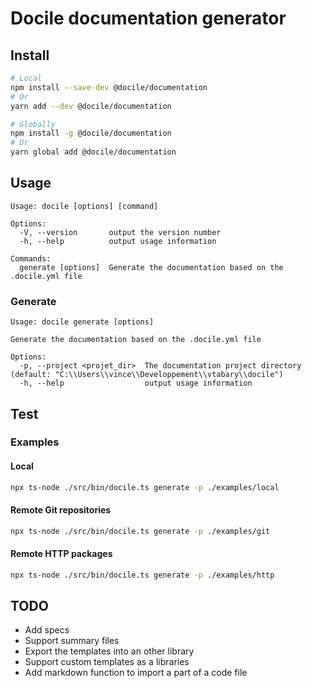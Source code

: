 # Docile documentation generator

## Install

```bash
# Local
npm install --save-dev @docile/documentation
# Or
yarn add --dev @docile/documentation

# Globally
npm install -g @docile/documentation
# Or
yarn global add @docile/documentation
```

## Usage

```
Usage: docile [options] [command]

Options:
  -V, --version       output the version number
  -h, --help          output usage information

Commands:
  generate [options]  Generate the documentation based on the .docile.yml file
```

### Generate

```
Usage: docile generate [options]

Generate the documentation based on the .docile.yml file

Options:
  -p, --project <projet_dir>  The documentation project directory (default: "C:\\Users\\vince\\Developpement\\vtabary\\docile")
  -h, --help                  output usage information
```

## Test

### Examples

#### Local

```bash
npx ts-node ./src/bin/docile.ts generate -p ./examples/local
```

#### Remote Git repositories

```bash
npx ts-node ./src/bin/docile.ts generate -p ./examples/git
```

#### Remote HTTP packages

```bash
npx ts-node ./src/bin/docile.ts generate -p ./examples/http
```

## TODO

- Add specs
- Support summary files
- Export the templates into an other library
- Support custom templates as a libraries
- Add markdown function to import a part of a code file
